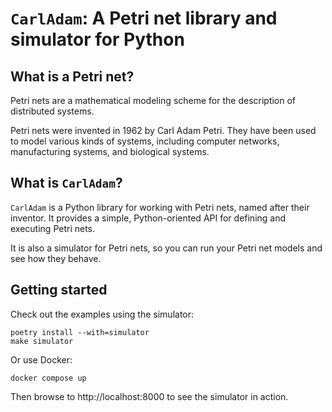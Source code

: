 # `CarlAdam`: A Petri net library and simulator for Python

## What is a Petri net?

Petri nets are a mathematical modeling scheme for the description of distributed systems.

Petri nets were invented in 1962 by Carl Adam Petri.
They have been used to model various kinds of systems, including computer networks, manufacturing systems, and biological systems.

## What is `CarlAdam`?

`CarlAdam` is a Python library for working with Petri nets, named after their inventor.
It provides a simple, Python-oriented API for defining and executing Petri nets.

It is also a simulator for Petri nets, so you can run your Petri net models and see how they behave.

## Getting started

Check out the examples using the simulator:

```shell
poetry install --with=simulator
make simulator
```

Or use Docker:

```shell
docker compose up
```

Then browse to http://localhost:8000 to see the simulator in action.

